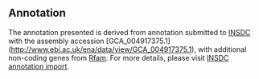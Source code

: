 
Annotation
----------

The annotation presented is derived from annotation submitted to
[INSDC](http://www.insdc.org) with the assembly accession [GCA\_004917375.1]
(http://www.ebi.ac.uk/ena/data/view/GCA_004917375.1),
with additional non-coding genes from
[Rfam](http://rfam.xfam.org/). For more details, please visit [INSDC
annotation import](http://ensemblgenomes.org/info/data/insdc_annotation).
